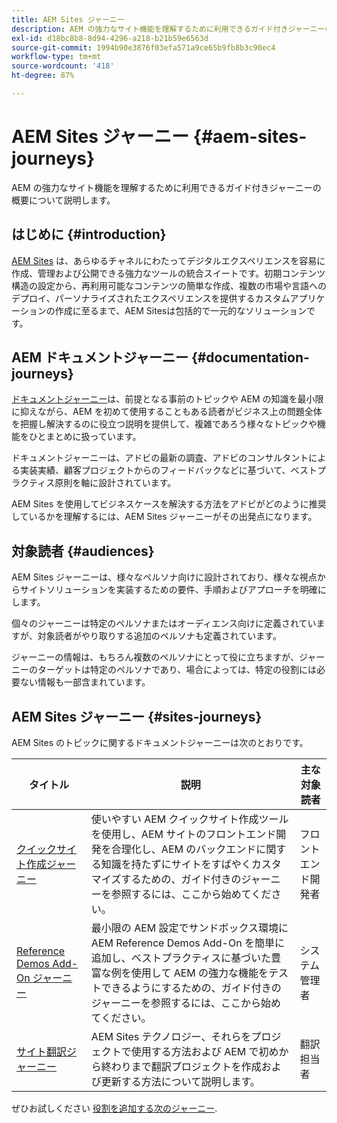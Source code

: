 ```yaml
---
title: AEM Sites ジャーニー
description: AEM の強力なサイト機能を理解するために利用できるガイド付きジャーニーの概要について説明します。
exl-id: d18bc8b8-8d94-4296-a218-b21b59e6563d
source-git-commit: 1994b90e3876f03efa571a9ce65b9fb8b3c90ec4
workflow-type: tm+mt
source-wordcount: '418'
ht-degree: 87%

---
```


# AEM Sites ジャーニー {#aem-sites-journeys}

AEM の強力なサイト機能を理解するために利用できるガイド付きジャーニーの概要について説明します。

## はじめに {#introduction}

[AEM Sites](https://business.adobe.com/jp/products/experience-manager/sites/aem-sites.html) は、あらゆるチャネルにわたってデジタルエクスペリエンスを容易に作成、管理および公開できる強力なツールの統合スイートです。初期コンテンツ構造の設定から、再利用可能なコンテンツの簡単な作成、複数の市場や言語へのデプロイ、パーソナライズされたエクスペリエンスを提供するカスタムアプリケーションの作成に至るまで、AEM Sitesは包括的で一元的なソリューションです。

## AEM ドキュメントジャーニー {#documentation-journeys}

[ドキュメントジャーニー](/help/journey-documentation/documentation-journeys.md)は、前提となる事前のトピックや AEM の知識を最小限に抑えながら、AEM を初めて使用することもある読者がビジネス上の問題全体を把握し解決するのに役立つ説明を提供して、複雑であろう様々なトピックや機能をひとまとめに扱っています。

ドキュメントジャーニーは、アドビの最新の調査、アドビのコンサルタントによる実装実績、顧客プロジェクトからのフィードバックなどに基づいて、ベストプラクティス原則を軸に設計されています。

AEM Sites を使用してビジネスケースを解決する方法をアドビがどのように推奨しているかを理解するには、AEM Sites ジャーニーがその出発点になります。

## 対象読者 {#audiences}

AEM Sites ジャーニーは、様々なペルソナ向けに設計されており、様々な視点からサイトソリューションを実装するための要件、手順およびアプローチを明確にします。

個々のジャーニーは特定のペルソナまたはオーディエンス向けに定義されていますが、対象読者がやり取りする追加のペルソナも定義されています。

ジャーニーの情報は、もちろん複数のペルソナにとって役に立ちますが、ジャーニーのターゲットは特定のペルソナであり、場合によっては、特定の役割には必要ない情報も一部含まれています。

## AEM Sites ジャーニー {#sites-journeys}

AEM Sites のトピックに関するドキュメントジャーニーは次のとおりです。

| タイトル | 説明 | 主な対象読者 |
|---|---|---|
| [クイックサイト作成ジャーニー](/help/journey-sites/quick-site/overview.md) | 使いやすい AEM クイックサイト作成ツールを使用し、AEM サイトのフロントエンド開発を合理化し、AEM のバックエンドに関する知識を持たずにサイトをすばやくカスタマイズするための、ガイド付きのジャーニーを参照するには、ここから始めてください。 | フロントエンド開発者 |
| [Reference Demos Add-On ジャーニー](/help/journey-sites/demos-add-on/overview.md) | 最小限の AEM 設定でサンドボックス環境に AEM Reference Demos Add-On を簡単に追加し、ベストプラクティスに基づいた豊富な例を使用して AEM の強力な機能をテストできるようにするための、ガイド付きのジャーニーを参照するには、ここから始めてください。 | システム管理者 |
| [サイト翻訳ジャーニー](/help/journey-sites/translation/overview.md) | AEM Sites テクノロジー、それらをプロジェクトで使用する方法および AEM で初めから終わりまで翻訳プロジェクトを作成および更新する方法について説明します。 | 翻訳担当者 |

ぜひお試しください [役割を追加する次のジャーニー](/help/journey-documentation/documentation-journeys.md#journeys).
